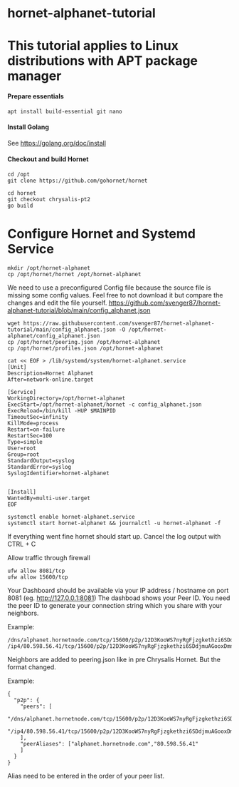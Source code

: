 # hornet-alphanet-tutorial

# This tutorial applies to Linux distributions with APT package manager #

#### Prepare essentials ####

```
apt install build-essential git nano
```
#### Install Golang ####

See https://golang.org/doc/install

#### Checkout and build Hornet ####

```
cd /opt
git clone https://github.com/gohornet/hornet

cd hornet
git checkout chrysalis-pt2
go build
```
# Configure Hornet and Systemd Service
```
mkdir /opt/hornet-alphanet
cp /opt/hornet/hornet /opt/hornet-alphanet
```
We need to use a preconfigured Config file because the source file is missing some config values.
Feel free to not download it but compare the changes and edit the file yourself.
https://github.com/svenger87/hornet-alphanet-tutorial/blob/main/config_alphanet.json

```
wget https://raw.githubusercontent.com/svenger87/hornet-alphanet-tutorial/main/config_alphanet.json -O /opt/hornet-alphanet/config_alphanet.json
cp /opt/hornet/peering.json /opt/hornet-alphanet
cp /opt/hornet/profiles.json /opt/hornet-alphanet
```
```
cat << EOF > /lib/systemd/system/hornet-alphanet.service
[Unit]
Description=Hornet Alphanet
After=network-online.target

[Service]
WorkingDirectory=/opt/hornet-alphanet
ExecStart=/opt/hornet-alphanet/hornet -c config_alphanet.json
ExecReload=/bin/kill -HUP $MAINPID
TimeoutSec=infinity
KillMode=process
Restart=on-failure
RestartSec=100
Type=simple
User=root
Group=root
StandardOutput=syslog
StandardError=syslog
SyslogIdentifier=hornet-alphanet


[Install]
WantedBy=multi-user.target
EOF
```
```
systemctl enable hornet-alphanet.service
systemctl start hornet-alphanet && journalctl -u hornet-alphanet -f
```
If everything went fine hornet should start up. Cancel the log output with CTRL + C

Allow traffic through firewall
```
ufw allow 8081/tcp
ufw allow 15600/tcp
```
Your Dashboard should be available via your IP address / hostname on port 8081 (eg. http://127.0.0.1:8081)
The dashboad shows your Peer ID. You need the peer ID to generate your connection string which you share with your neighbors.

Example:
```
/dns/alphanet.hornetnode.com/tcp/15600/p2p/12D3KooWS7nyRgFjzgkethzi6SDdjmuAGooxDmnoLzyex7Lu4hKo
/ip4/80.598.56.41/tcp/15600/p2p/12D3KooWS7nyRgFjzgkethzi6SDdjmuAGooxDmnoLzyex7Lu4hKo
```
Neighbors are added to peering.json like in pre Chrysalis Hornet. But the format changed. 

Example:
```
{
  "p2p": {
    "peers": [
        "/dns/alphanet.hornetnode.com/tcp/15600/p2p/12D3KooWS7nyRgFjzgkethzi6SDdjmuAGooxDmnoLzyex7Lu4hKo",
        "/ip4/80.598.56.41/tcp/15600/p2p/12D3KooWS7nyRgFjzgkethzi6SDdjmuAGooxDmnoLzyex7Lu4hKo"
    ],
    "peerAliases": ["alphanet.hornetnode.com","80.598.56.41"
    ]
  }
}
```
Alias need to be entered in the order of your peer list.
